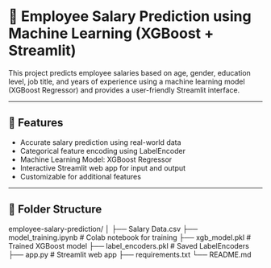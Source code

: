 # 💼 Employee Salary Prediction using Machine Learning (XGBoost + Streamlit)

This project predicts employee salaries based on age, gender, education level, job title, and years of experience using a machine learning model (XGBoost Regressor) and provides a user-friendly Streamlit interface.

---

## 🚀 Features

- Accurate salary prediction using real-world data
- Categorical feature encoding using LabelEncoder
- Machine Learning Model: XGBoost Regressor
- Interactive Streamlit web app for input and output
- Customizable for additional features

---

## 📁 Folder Structure

employee-salary-prediction/
│
├── Salary Data.csv
├── model_training.ipynb # Colab notebook for training
├── xgb_model.pkl # Trained XGBoost model
├── label_encoders.pkl # Saved LabelEncoders
├── app.py # Streamlit web app
├── requirements.txt
└── README.md


